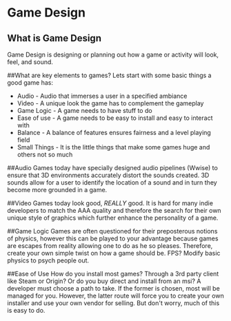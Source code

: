 # Game Design
## What is Game Design
Game Design is designing or planning out how a game or activity will look, feel, and sound.

##What are key elements to games?
Lets start with some basic things a good game has:
* Audio - Audio that immerses a user in a specified ambiance
* Video - A unique look the game has to complement the gameplay
* Game Logic - A game needs to have stuff to do
* Ease of use - A game needs to be easy to install and easy to interact with
* Balance - A balance of features ensures fairness and a level playing field
* Small Things - It is the little things that make some games huge and others not so much

##Audio
Games today have specially designed audio pipelines (Wwise) to ensure that 3D environments accurately distort the sounds created. 3D sounds allow for a user to identify the location of a sound and in turn they become more grounded in a game.

##Video
Games today look good, *REALLY* good. It is hard for many indie developers to match the AAA quality and therefore the search for their own unique style of graphics which further enhance the personality of a game.

##Game Logic
Games are often questioned for their preposterous notions of physics, however this can be played to your advantage because games are escapes from reality allowing one to do as he so pleases. Therefore, create your own simple twist on how a game should be. FPS? Modify  basic physics to psych people out.

##Ease of Use
How do you install most games? Through a 3rd party client like Steam or Origin? Or do you buy direct and install from an msi? A developer must choose a path to take. If the former is chosen, most will be managed for you. However, the latter route will force you to create your own installer and use your own vendor for selling. But don't worry, much of this is easy to do.
